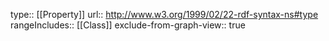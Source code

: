 type:: [[Property]]
url:: http://www.w3.org/1999/02/22-rdf-syntax-ns#type
rangeIncludes:: [[Class]]
exclude-from-graph-view:: true
